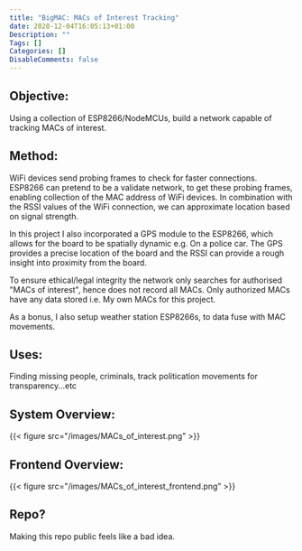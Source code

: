```yaml
---
title: "BigMAC: MACs of Interest Tracking"
date: 2020-12-04T16:05:13+01:00
Description: ""
Tags: []
Categories: []
DisableComments: false
---
```


## Objective:
Using a collection of ESP8266/NodeMCUs, build a network capable of tracking MACs of interest.

## Method:
WiFi devices send probing frames to check for faster connections. ESP8266 can pretend to be a validate network, to get these probing frames, enabling collection of the MAC address of WiFi devices. In combination with the RSSI values of the WiFi connection, we can approximate location based on signal strength.

In this project I also incorporated a GPS module to the ESP8266, which allows for the board to be spatially dynamic e.g. On a police car. The GPS provides a precise location of the board and the RSSI can provide a rough insight into proximity from the board.

To ensure ethical/legal integrity the network only searches for authorised "MACs of interest", hence does not record all MACs. Only authorized MACs have any data stored i.e. My own MACs for this project.

As a bonus, I also setup weather station ESP8266s, to data fuse with MAC movements.

## Uses:
Finding missing people, criminals, track politication movements for transparency...etc


## System Overview:

{{< figure src="/images/MACs_of_interest.png" >}}

## Frontend Overview:

{{< figure src="/images/MACs_of_interest_frontend.png" >}}

## Repo?

Making this repo public feels like a bad idea.